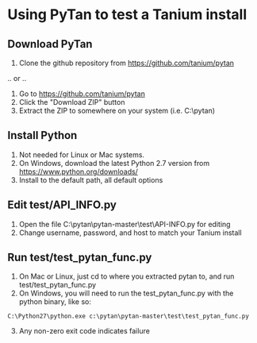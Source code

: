 # Using PyTan to test a Tanium install

## Download PyTan

  1. Clone the github repository from https://github.com/tanium/pytan

 .. or ..

  1. Go to https://github.com/tanium/pytan
  2. Click the "Download ZIP" button
  3. Extract the ZIP to somewhere on your system (i.e. C:\pytan)

## Install Python

  1. Not needed for Linux or Mac systems.
  2. On Windows, download the latest Python 2.7 version from https://www.python.org/downloads/  
  3. Install to the default path, all default options

## Edit test/API_INFO.py

  1. Open the file C:\pytan\pytan-master\test\API-INFO.py for editing
  2. Change username, password, and host to match your Tanium install

## Run test/test_pytan_func.py
  1. On Mac or Linux, just cd to where you extracted pytan to, and run test/test_pytan_func.py
  2. On Windows, you will need to run the test_pytan_func.py with the python binary, like so:
  ```
C:\Python27\python.exe c:\pytan\pytan-master\test\test_pytan_func.py
  ```
  3. Any non-zero exit code indicates failure
